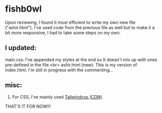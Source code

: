 # fishb0wl
Upon reviewing, I found it most efficient to write my own new file ("ashir.html"). I've used code from the previous file as well but to make it a bit more responsive, I had to take some steps on my own.

## I updated:

main.css: I've appended my styles at the end so It doesn't mix up with ones pre-defined in the file.<br\>
ashir.html (new): This is my version of index.html. I'm still in progress with the commenting...

## misc:
1. For CSS, I've mainly used [Tailwindcss (CDN)](https://tailwindcss.com/).

THAT'S IT FOR NOW!!!
